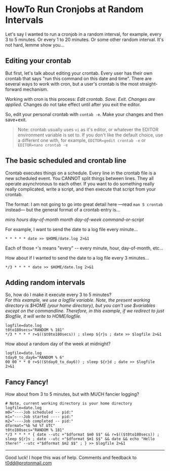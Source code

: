 # HowTo Run Cronjobs at Random Intervals

Let's say I wanted to run a cronjob in a random interval, for example, every 3
to 5 minutes. Or every 1 to 20 minutes. Or some other random interval. It's not
hard, lemme show you...

## Editing your crontab

But first, let's talk about editing your crontab. Every user has their own
crontab that says "run this command on this date and time". There are several
ways to work with cron, but a user's crontab is the most straight-forward
mechanism.

Working with cron is this process: _Edit crontab. Save. Exit. Changes are
applied._ Changes do not take effect until after you exit the editor.

So, edit your personal crontab with `contab -e`. Make your changes and then save+exit.

> Note: crontab usually uses `vi` as it's editor, or whatever the EDITOR
> environment variable is set to. If you don't like the default choice, use a
> different one with, for example, `EDITOR=gedit crontab -e` or
> `EDITOR=nano crontab -e`

## The basic scheduled and crontab line

Crontab executes things on a schedule. Every line in the crontab file is a new scheduled
event. You CANNOT split things between lines. They all operate asynchronous to each other.
If you want to do something really really complicated, write a script, and then execute
that script from your crontab.

The format: I am not going to go into great detail here &mdash;read `man 5 crontab` instead&mdash; but
the general format of a crontab entry is...

*mins hours day-of-month month day-of-week command-or-script*

For example, I want to send the date to a log file every minute...

```
* * * * * date >> $HOME/date.log 2>&1
```

Each of those `*`'s means "every" -- every minute, hour, day-of-month, etc...

How about if I wanted to send the date to a log file every 3 minutes...

```
*/3 * * * * date >> $HOME/date.log 2>&1
```

## Adding random intervals

So, how do I make it execute every 3 to 5 minutes?<br />
_For this example, we use a logfile variable. Note, the present working
directory is $HOME (your home directory), but you can't use $variables except
on the commandline. Therefore, in this example, if we redirect to just
$logfile, it will write to $HOME/$logfile._

```
logfile=date.log
t0to180secs="RANDOM % 181"
*/3 * * * * r=$(($t0to180secs)) ; sleep ${r}s ; date >> $logfile 2>&1 
```


How about a random day of the week at midnight?

```
logfile=date.log
tday0_to_day6="RANDOM % 6"
00 00 * * 0 r=$(($tday0_to_day6)) ; sleep ${r}d ; date >> $logfile 2>&1
```

## Fancy Fancy!

How about from 3 to 5 minutes, but with MUCH fancier logging?

```
# Note, current working directory is your home directory
logfile=date.log
m0="----Job scheduled -- pid:"
m1="----Job started ---- pid:"
m2="----Job completed -- pid:"
dformat="%b %d %T UTC"
t0to180secs="RANDOM % 181"
*/3 * * * * { date --utc +"$dformat $m0 $$" && r=$(($t0to180secs)) ; sleep ${r}s ; date --utc +"$dformat $m1 $$" && date && echo "Hello there!" --utc +"$dformat $m2 $$" ; } >> $logfile 2>&1 
```

---

Good luck! I hope this was of help. Comments and feedback to <t0dd@protonmail.com>
